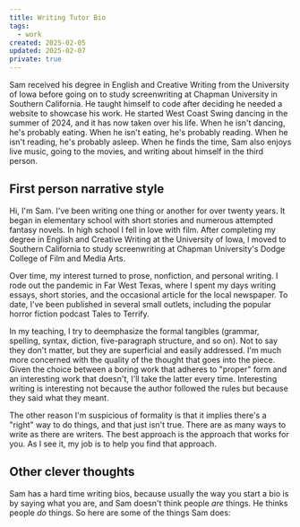 ```yaml
---
title: Writing Tutor Bio
tags:
  - work
created: 2025-02-05
updated: 2025-02-07
private: true
---
```


Sam received his degree in English and Creative Writing from the University of Iowa before going on to study screenwriting at Chapman University in Southern California. He taught himself to code after deciding he needed a website to showcase his work. He started West Coast Swing dancing in the summer of 2024, and it has now taken over his life. When he isn't dancing, he's probably eating. When he isn't eating, he's probably reading. When he isn't reading, he's probably asleep. When he finds the time, Sam also enjoys live music, going to the movies, and writing about himself in the third person.

## First person narrative style

Hi, I'm Sam. I've been writing one thing or another for over twenty years. It began in elementary school with short stories and numerous attempted fantasy novels. In high school I fell in love with film. After completing my degree in English and Creative Writing at the University of Iowa, I moved to Southern California to study screenwriting at Chapman University's Dodge College of Film and Media Arts.

Over time, my interest turned to prose, nonfiction, and personal writing. I rode out the pandemic in Far West Texas, where I spent my days writing essays, short stories, and the occasional article for the local newspaper. To date, I've been published in several small outlets, including the popular horror fiction podcast Tales to Terrify.

In my teaching, I try to deemphasize the formal tangibles (grammar, spelling, syntax, diction, five-paragraph structure, and so on). Not to say they don't matter, but they are superficial and easily addressed. I'm much more concerned with the quality of the thought that goes into the piece. Given the choice between a boring work that adheres to "proper" form and an interesting work that doesn't, I'll take the latter every time. Interesting writing is interesting not because the author followed the rules but because they said what they meant.

The other reason I'm suspicious of formality is that it implies there's a "right" way to do things, and that just isn't true. There are as many ways to write as there are writers. The best approach is the approach that works for you. As I see it, my job is to help you find that approach.

## Other clever thoughts

Sam has a hard time writing bios, because usually the way you start a bio is by saying what you are, and Sam doesn't think people *are* things. He thinks people *do* things. So here are some of the things Sam does: